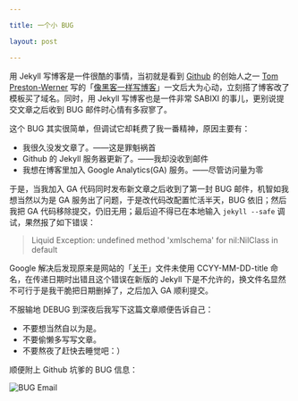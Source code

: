 ```yaml
---

title: 一个小 BUG

layout: post

---
```

用 Jekyll 写博客是一件很酷的事情，当初就是看到 [Github][1] 的创始人之一 [Tom Preston-Werner][2] 写的「[像黑客一样写博客][3]」一文后大为心动，立刻搭了博客改了模板买了域名。同时，用 Jekyll 写博客也是一件非常 SABIXI 的事儿，更别说提交文章之后收到 BUG 邮件时心情有多寂寥了。

这个 BUG 其实很简单，但调试它却耗费了我一番精神，原因主要有：

* 我很久没发文章了。——这是罪魁祸首
* Github 的 Jekyll 服务器更新了。——我却没收到邮件
* 我想在博客里加入 Google Analytics(GA) 服务。——尽管访问量为零

于是，当我加入 GA 代码同时发布新文章之后收到了第一封 BUG 邮件，机智如我想当然以为是 GA 服务出了问题，于是改代码改配置忙活半天，BUG 依旧；然后我把 GA 代码移除提交，仍旧无用；最后迫不得已在本地输入 `jekyll --safe` 调试，果然报了如下错误：

>Liquid Exception: undefined method 'xmlschema' for nil:NilClass in default

Google 解决后发现原来是网站的「[关于][4]」文件未使用 CCYY-MM-DD-title 命名，在传递日期时出错且这个错误在新版的 Jekyll 下是不允许的，换文件名显然不可行于是我干脆把日期删掉了，之后加入 GA 顺利提交。

不服输地 DEBUG 到深夜后我写下这篇文章顺便告诉自己：

* 不要想当然自以为是。
* 不要偷懒多写写文章。
* 不要熬夜了赶快去睡觉吧：）

顺便附上 Github 坑爹的 BUG 信息：

![BUG Email][5]

[1]:http://github.com
[2]:http://tom.preston-werner.com/
[3]:http://tom.preston-werner.com/2008/11/17/blogging-like-a-hacker.html
[4]:http://allenyip.com/about
[5]:http://i.imgur.com/dlD2Ox3.png